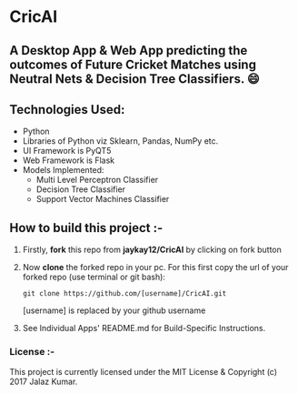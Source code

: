 # CricAI

## A Desktop App & Web App predicting the outcomes of Future Cricket Matches using Neutral Nets & Decision Tree Classifiers. :smile:

## Technologies Used:
- Python
- Libraries of Python viz Sklearn, Pandas, NumPy etc. 
- UI Framework is PyQT5
- Web Framework is Flask
- Models Implemented:
  - Multi Level Perceptron Classifier
  - Decision Tree Classifier
  - Support Vector Machines Classifier
  
## How to build this project :-

1. Firstly, **fork** this repo from **jaykay12/CricAI** by clicking on fork button

2. Now **clone** the forked repo in your pc. For this first copy the url of your forked repo (use terminal or git bash):

   	`git clone https://github.com/[username]/CricAI.git`

   	[username] is replaced by your github username
    
3. See Individual Apps' README.md for Build-Specific Instructions.
 
### License :-
This project is currently licensed under the MIT License & Copyright (c) 2017 Jalaz Kumar.
